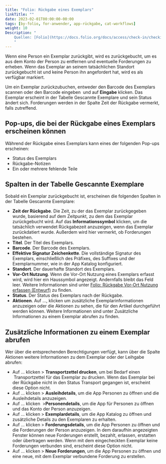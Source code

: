 ```yaml
---
title: "Folio: Rückgabe eines Exemplars"
linkTitle: ""
date: 2023-02-01T00:00:00-00:00
tags: [by-folio, for-anwender, app-rückgabe, cat-workflows]
weight: 10
Description: "
    Quellen: [Folio](https://docs.folio.org/docs/access/check-in/checkin/#checking-in-an-item ) & [GBV](https://info.gbv.de/pages/viewpage.action?pageId=843317296)
    "
---
```


Wenn eine Person ein Exemplar zurückgibt, wird es zurückgebucht, um es aus dem Konto der Person zu entfernen und eventuelle Forderungen zu erheben. Wenn das Exemplar an seinem tatsächlichen Standort zurückgebucht ist und keine Person ihn angefordert hat, wird es als verfügbar markiert.

Um ein Exemplar zurückzubuchen, entweder den Barcode des Exemplars scannen oder den Barcode eingeben  und auf **Eingabe** klicken. Das Exemplar erscheint in der Tabelle Gescannte Exemplare und sein Status ändert sich. Forderungen werden in der Spalte Zeit der Rückgabe vermerkt, falls zutreffend.

## Pop-ups, die bei der Rückgabe eines Exemplars erscheinen können

Während der Rückgabe eines Exemplars kann eines der folgenden Pop-ups erscheinen:

-   Status des Exemplars
-   Rückgabe-Notizen
-   Ein oder mehrere fehlende Teile

## Spalten in der Tabelle Gescannte Exemplare

Sobald ein Exemplar zurückgebucht ist, erscheinen die folgenden Spalten in der Tabelle Gescannte Exemplare:

-   **Zeit der Rückgabe**. Die Zeit, zu der das Exemplar zurückgegeben wurde, basierend auf dem Zeitpunkt, zu dem das Exemplar zurückgebucht wird. Auf das **Informationssymbol** klicken, um die tatsächlich verwendet Rückgabezeit anzuzeigen, wenn das Exemplar zurückdatiert wurde. Außerdem wird hier vermerkt, ob Forderungen bestehen.
-   **Titel**. Der Titel des Exemplars.
-   **Barcode**. Der Barcode des Exemplars.
-   **Effektive Signatur Zeichenkette**. Die vollständige Signatur des Exemplars, einschließlich des Präfixes, des Suffixes und der Exemplarnummer, wie in der App Katalog konfiguriert.
-   **Standort**. Der dauerhafte Standort des Exemplars.
-   **Vor-Ort Nutzung**. Wenn die Vor-Ort Nutzung eines Exemplars erfasst wird, wird hier ein Haussymbol angezeigt. Andernfalls bleibt das Feld leer. Weitere Informationen sind unter [Folio: Rückgabe Vor-Ort Nutzung erfassen (Entwurf)](https://info.gbv.de/pages/viewpage.action?pageId=843317317) zu finden.
-   **Status**. Der Status des Exemplars nach der Rückgabe.
-   **Aktionen**. Auf ..., klicken um zusätzliche Exemplarinformationen anzuzeigen oder die Aktionen zu sehen, die für den Artikel durchgeführt werden können. Weitere Informationen sind unter Zusätzliche Informationen zu einem Exemplar abrufen zu finden.

## Zusätzliche Informationen zu einem Exemplar abrufen

Wer über die entsprechenden Berechtigungen verfügt, kann über die Spalte Aktionen weitere Informationen zu dem Exemplar oder der Leihgabe abrufen:

-   Auf ... klicken > **Transportzettel drucken**, um bei Bedarf einen  Transportzettel für das Exemplar zu drucken. Wenn das Exemplar bei der Rückgabe nicht in den Status Transport gegangen ist, erscheint diese Option nicht.
-   Auf ... klicken > **Ausleihdetails**, um die App Personen zu öffnen und die Ausleihdetails anzuzeigen.
-   Auf ... klicken  >**Personendetails**, um die App für Personen zu öffnen und das Konto der Person anzuzeigen.
-   Auf ... klicken > **Exemplardetails**, um die App Katalog zu öffnen und zusätzliche Details zu den Exemplaren zu erhalten.
-   Auf ... klicken > **Forderungsdetails**, um die App Personen zu öffnen und die Forderungen der Person anzuzeigen. In dem daraufhin angezeigten Fenster können neue Forderungen erstellt, bezahlt, erlassen, erstatten oder übertragen werden. Wenn mit dem eingecheckten Exemplar keine Forderungen verbunden sind, erscheint diese Option nicht.
-   Auf ... klicken > **Neue Forderungen**, um die App Personen zu öffnen und eine neue, mit dem Exemplar verbundene Forderung zu erstellen.
